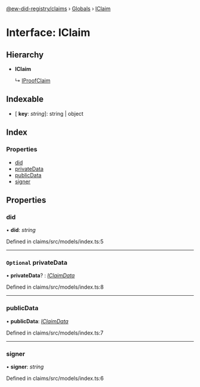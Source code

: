 [@ew-did-registry/claims](../README.md) › [Globals](../globals.md) › [IClaim](iclaim.md)

# Interface: IClaim

## Hierarchy

* **IClaim**

  ↳ [IProofClaim](iproofclaim.md)

## Indexable

* \[ **key**: *string*\]: string | object

## Index

### Properties

* [did](iclaim.md#did)
* [privateData](iclaim.md#optional-privatedata)
* [publicData](iclaim.md#publicdata)
* [signer](iclaim.md#signer)

## Properties

###  did

• **did**: *string*

Defined in claims/src/models/index.ts:5

___

### `Optional` privateData

• **privateData**? : *[IClaimData](iclaimdata.md)*

Defined in claims/src/models/index.ts:8

___

###  publicData

• **publicData**: *[IClaimData](iclaimdata.md)*

Defined in claims/src/models/index.ts:7

___

###  signer

• **signer**: *string*

Defined in claims/src/models/index.ts:6
